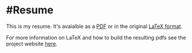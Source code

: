 #Resume
===

This is my resume. It's avaialble as a [PDF](https://github.com/jlorich/resume/blob/master/joseph_lorich_resume.pdf?raw=true) or in the original [LaTeX format](https://github.com/jlorich/resume/blob/master/joseph_lorich_resume.tex).

For more information on LaTeX and how to build the resulting pdfs see the project website [here](http://www.latex-project.org/).
